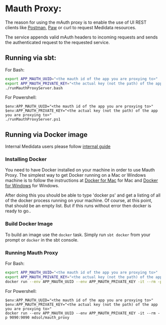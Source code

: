 # Mauth Proxy:
The reason for using the mAuth proxy is to enable the use of UI REST clients like 
[Postman](https://www.getpostman.com/postman), [Paw](https://paw.cloud/) or curl to request Medidata resources.

The service appends valid mAuth headers to incoming requests and 
sends the authenticated request to the requested service.

## Running via sbt:
For Bash:
```bash
export APP_MAUTH_UUID="<the mauth id of the app you are proxying to>"
export APP_MAUTH_PRIVATE_KEY="<the actual key (not the path) of the app you are proxying to>"
./runMauthProxyServer.bash
```

For Powershell:
```posh
$env:APP_MAUTH_UUID="<the mauth id of the app you are proxying to>"
$env:APP_MAUTH_PRIVATE_KEY="<the actual key (not the path) of the app you are proxying to>"
./runMauthProxyServer.ps1
```

## Running via Docker image

Internal Medidata users please follow [internal guide](https://mdsol.jiveon.com/community/research-development/app-dev/platform-development/services/mauth/blog/2018/03/06/use-mauthed-service-with-a-mauth-unaware-client)

### Installing Docker
You need to have Docker installed on your machine in order to use Mauth Proxy. The simplest way to get Docker running 
on a Mac or Windows machine is to follow the instructions at 
[Docker for Mac](https://docs.docker.com/#/docker-for-mac) for Mac and 
[Docker for Windows](https://store.docker.com/editions/community/docker-ce-desktop-windows) for Windows.

After doing this you should be able to type 'docker ps' and get a listing of all of the
docker process running on your machine. Of course, at this point,
that should be an empty list.  But if this runs without error then docker is ready to go..

### Build Docker Image
To build an image use the `docker` task. Simply run `sbt docker` from your prompt or `docker` in the sbt console.

### Running Mauth Proxy
For Bash:
```bash
export APP_MAUTH_UUID="<the mauth id of the app you are proxying to>"
export APP_MAUTH_PRIVATE_KEY="<the actual key (not the path) of the app you are proxying to>"
docker run --env APP_MAUTH_UUID --env APP_MAUTH_PRIVATE_KEY -it --rm -p 9090:9090 mdsol/mauth_proxy
```

For Powershell:
```posh
$env:APP_MAUTH_UUID="<the mauth id of the app you are proxying to>"
$env:APP_MAUTH_PRIVATE_KEY="<the actual key (not the path) of the app you are proxying to>"
docker run --env APP_MAUTH_UUID --env APP_MAUTH_PRIVATE_KEY -it --rm -p 9090:9090 mdsol/mauth_proxy
```
